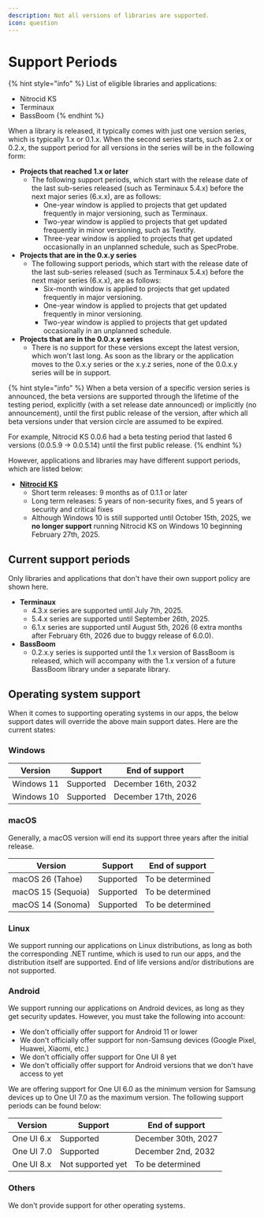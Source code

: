 ```yaml
---
description: Not all versions of libraries are supported.
icon: question
---
```


# Support Periods

{% hint style="info" %}
List of eligible libraries and applications:

* Nitrocid KS
* Terminaux
* BassBoom
{% endhint %}

When a library is released, it typically comes with just one version series, which is typically 1.x or 0.1.x. When the second series starts, such as 2.x or 0.2.x, the support period for all versions in the series will be in the following form:

* **Projects that reached 1.x or later**
  * The following support periods, which start with the release date of the last sub-series released (such as Terminaux 5.4.x) before the next major series (6.x.x), are as follows:
    * One-year window is applied to projects that get updated frequently in major versioning, such as Terminaux.
    * Two-year window is applied to projects that get updated frequently in minor versioning, such as Textify.
    * Three-year window is applied to projects that get updated occasionally in an unplanned schedule, such as SpecProbe.
* **Projects that are in the 0.x.y series**
  * The following support periods, which start with the release date of the last sub-series released (such as Terminaux 5.4.x) before the next major series (6.x.x), are as follows:
    * Six-month window is applied to projects that get updated frequently in major versioning.
    * One-year window is applied to projects that get updated frequently in minor versioning.
    * Two-year window is applied to projects that get updated occasionally in an unplanned schedule.
* **Projects that are in the 0.0.x.y series**
  * There is no support for these versions except the latest version, which won't last long. As soon as the library or the application moves to the 0.x.y series or the x.y.z series, none of the 0.0.x.y series will be in support.

{% hint style="info" %}
When a beta version of a specific version series is announced, the beta versions are supported through the lifetime of the testing period, explicitly (with a set release date announced) or implicitly (no announcement), until the first public release of the version, after which all beta versions under that version circle are assumed to be expired.

For example, Nitrocid KS 0.0.6 had a beta testing period that lasted 6 versions (0.0.5.9 -> 0.0.5.14) until the first public release.
{% endhint %}

However, applications and libraries may have different support periods, which are listed below:

* [**Nitrocid KS**](https://app.gitbook.com/s/yhORwVwuIgJMLsQRqN3S/versions-and-compatibility/supported-versions)
  * Short term releases: 9 months as of 0.1.1 or later
  * Long term releases: 5 years of non-security fixes, and 5 years of security and critical fixes
  * Although Windows 10 is still supported until October 15th, 2025, we **no longer support** running Nitrocid KS on Windows 10 beginning February 27th, 2025.

## Current support periods

Only libraries and applications that don't have their own support policy are shown here.

* **Terminaux**
  * 4.3.x series are supported until July 7th, 2025.
  * 5.4.x series are supported until September 26th, 2025.
  * 6.1.x series are supported until August 5th, 2026 (6 extra months after February 6th, 2026 due to buggy release of 6.0.0).
* **BassBoom**
  * 0.2.x.y series is supported until the 1.x version of BassBoom is released, which will accompany with the 1.x version of a future BassBoom library under a separate library.

## Operating system support

When it comes to supporting operating systems in our apps, the below support dates will override the above main support dates. Here are the current states:

### Windows

| Version    | Support   | End of support      |
| ---------- | --------- | ------------------- |
| Windows 11 | Supported | December 16th, 2032 |
| Windows 10 | Supported | December 17th, 2026 |

### macOS

Generally, a macOS version will end its support three years after the initial release.

| Version            | Support   | End of support   |
| ------------------ | --------- | ---------------- |
| macOS 26 (Tahoe)   | Supported | To be determined |
| macOS 15 (Sequoia) | Supported | To be determined |
| macOS 14 (Sonoma)  | Supported | To be determined |

### Linux

We support running our applications on Linux distributions, as long as both the corresponding .NET runtime, which is used to run our apps, and the distribution itself are supported. End of life versions and/or distributions are not supported.

### Android

We support running our applications on Android devices, as long as they get security updates. However, you must take the following into account:

* We don't officially offer support for Android 11 or lower
* We don't officially offer support for non-Samsung devices (Google Pixel, Huawei, Xiaomi, etc.)
* We don't officially offer support for One UI 8 yet
* We don't officially offer support for Android versions that we don't have access to yet

We are offering support for One UI 6.0 as the minimum version for Samsung devices up to One UI 7.0 as the maximum version. The following support periods can be found below:

| Version    | Support           | End of support      |
| ---------- | ----------------- | ------------------- |
| One UI 6.x | Supported         | December 30th, 2027 |
| One UI 7.0 | Supported         | December 2nd, 2032  |
| One UI 8.x | Not supported yet | To be determined    |

### Others

We don't provide support for other operating systems.
